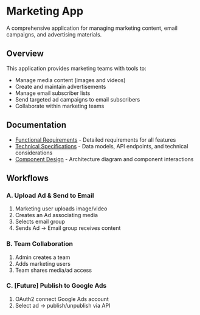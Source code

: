﻿# Marketing App

A comprehensive application for managing marketing content, email campaigns, and advertising materials.

## Overview

This application provides marketing teams with tools to:

- Manage media content (images and videos)
- Create and maintain advertisements
- Manage email subscriber lists
- Send targeted ad campaigns to email subscribers
- Collaborate within marketing teams

## Documentation

- [Functional Requirements](docs/FUNCTIONAL_REQUIREMENTS.md) - Detailed requirements for all features
- [Technical Specifications](docs/TECHNICAL_SPECS.md) - Data models, API endpoints, and technical considerations
- [Component Design](docs/COMPONENT_DESIGN.md) - Architecture diagram and component interactions

## Workflows

### A. Upload Ad & Send to Email

1. Marketing user uploads image/video
2. Creates an Ad associating media
3. Selects email group
4. Sends Ad → Email group receives content

### B. Team Collaboration

1. Admin creates a team
2. Adds marketing users
3. Team shares media/ad access

### C. [Future] Publish to Google Ads

1. OAuth2 connect Google Ads account
2. Select ad → publish/unpublish via API
